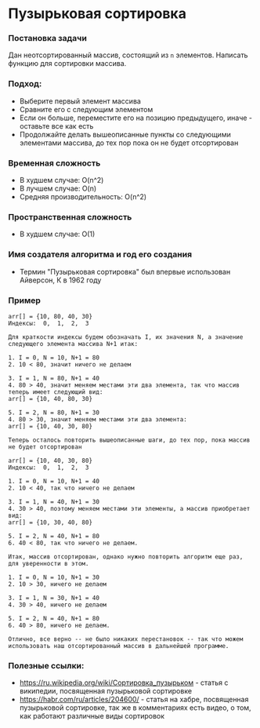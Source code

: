 # Пузырьковая сортировка

### Постановка задачи

Дан неотсортированный массив, состоящий из `n` элементов. Написать функцию для сортировки массива.

### Подход:

- Выберите первый элемент массива
- Сравните его с следующим элементом
- Если он больше, переместите его на позицию предыдущего, иначе - оставьте все как есть
- Продолжайте делать вышеописанные пункты со следующими элементами массива, до тех пор пока он не будет отсортирован

### Временная сложность

- В худшем случае: O(n^2)
- В лучшем случае: O(n)
- Средняя производительность: O(n^2)

### Пространственная сложность

- В худшем случае: O(1)

### Имя создателя алгоритма и год его создания

- Термин "Пузырьковая сортировка" был впервые использован Айверсон, К в 1962 году

### Пример

```
arr[] = {10, 80, 40, 30}
Индексы:  0,  1,  2,  3

Для краткости индексы будем обозначать I, их значения N, а значение следующего элемента массива N+1 итак:

1. I = 0, N = 10, N+1 = 80
2. 10 < 80, значит ничего не делаем

3. I = 1, N = 80, N+1 = 40
4. 80 > 40, значит меняем местами эти два элемента, так что массив теперь имеет следующий вид:
arr[] = {10, 40, 80, 30}

5. I = 2, N = 80, N+1 = 30
4. 80 > 30, значит меняем местами эти два элемента:
arr[] = {10, 40, 30, 80}

Теперь осталось повторить вышеописанные шаги, до тех пор, пока массив не будет отсортирован

arr[] = {10, 40, 30, 80}
Индексы:  0,  1,  2,  3

1. I = 0, N = 10, N+1 = 40
2. 10 < 40, так что ничего не делаем

3. I = 1, N = 40, N+1 = 30
4. 30 > 40, поэтому меняем местами эти элементы, а массив приобретает вид:
arr[] = {10, 30, 40, 80}

5. I = 2, N = 40, N+1 = 80
6. 40 < 80, так что ничего не делаем.

Итак, массив отсортирован, однако нужно повторить алгоритм еще раз, для уверенности в этом.

1. I = 0, N = 10, N+1 = 30
2. 10 > 30, ничего не делаем

3. I = 1, N = 30, N+1 = 40
4. 30 > 40, ничего не делаем

5. I = 2, N = 40, N+1 = 80
6. 40 > 80, ничего не делаем.

Отлично, все верно -- не было никаких перестановок -- так что можем использовать наш отсортированный массив в дальнейшей программе.
```

### Полезные ссылки:

- https://ru.wikipedia.org/wiki/Сортировка_пузырьком - статья с википедии, посвященная пузырьковой сортировке
- https://habr.com/ru/articles/204600/ - статья на хабре, посвященная пузырьковой сортировке, так же в комментариях есть видео, о том, как работают различные виды сортировок
